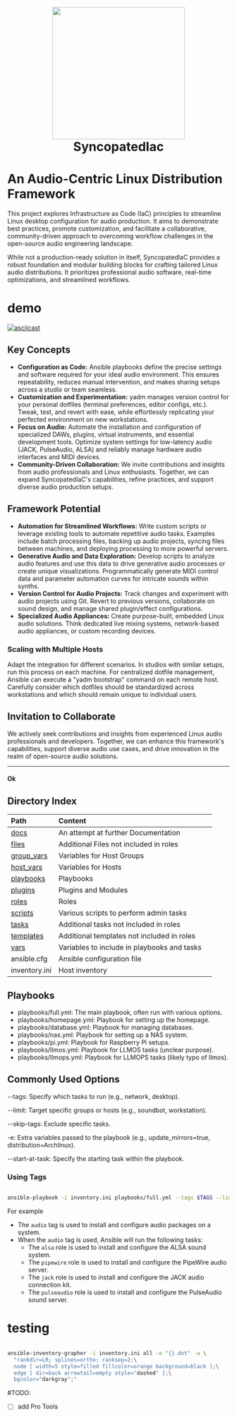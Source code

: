 <h1 align="center">
  <br>
  <img height="300" src="https://github.com/b08x/syncopatedIaC/blob/development/docs/images/pixelcrow03.png?raw=true"> <br>
    SyncopatedIac
<br>
</h1>

# An Audio-Centric Linux Distribution Framework

This project explores Infrastructure as Code (IaC) principles to streamline Linux desktop configuration for audio production.  It aims to demonstrate best practices, promote customization, and facilitate a collaborative, community-driven approach to overcoming workflow challenges in the open-source audio engineering landscape.

While not a production-ready solution in itself, SyncopatedIaC provides a robust foundation and modular building blocks for crafting tailored Linux audio distributions. It prioritizes professional audio software, real-time optimizations, and streamlined workflows.

# demo

[![asciicast](https://asciinema.org/a/654626.svg)](https://asciinema.org/a/654626)

## Key Concepts

- **Configuration as Code:** Ansible playbooks define the precise settings and software required for your ideal audio environment. This ensures repeatability, reduces manual intervention, and makes sharing setups across a studio or team seamless.
- **Customization and Experimentation:** yadm manages version control for your personal dotfiles (terminal preferences, editor configs, etc.). Tweak, test, and revert with ease, while effortlessly replicating your perfected environment on new workstations.
- **Focus on Audio:** Automate the installation and configuration of specialized DAWs, plugins, virtual instruments, and essential development tools. Optimize system settings for low-latency audio (JACK, PulseAudio, ALSA) and reliably manage hardware audio interfaces and MIDI devices.
- **Community-Driven Collaboration:** We invite contributions and insights from audio professionals and Linux enthusiasts. Together, we can expand SyncopatedIaC's capabilities, refine practices, and support diverse audio production setups.

## Framework Potential

- **Automation for Streamlined Workflows:** Write custom scripts or leverage existing tools to automate repetitive audio tasks. Examples include batch processing files, backing up audio projects, syncing files between machines, and deploying processing to more powerful servers.
- **Generative Audio and Data Exploration:** Develop scripts to analyze audio features and use this data to drive generative audio processes or create unique visualizations. Programmatically generate MIDI control data and parameter automation curves for intricate sounds within synths.
- **Version Control for Audio Projects:** Track changes and experiment with audio projects using Git. Revert to previous versions, collaborate on sound design, and manage shared plugin/effect configurations.
- **Specialized Audio Appliances:** Create purpose-built, embedded Linux audio solutions. Think dedicated live mixing systems, network-based audio appliances, or custom recording devices.

### Scaling with Multiple Hosts

Adapt the integration for different scenarios. In studios with similar setups, run this process on each machine. For centralized dotfile management, Ansible can execute a "yadm bootstrap" command on each remote host. Carefully consider which dotfiles should be standardized across workstations and which should remain unique to individual users.


## Invitation to Collaborate

We actively seek contributions and insights from experienced Linux audio professionals and developers.  Together, we can enhance this framework's capabilities, support diverse audio use cases, and drive innovation in the realm of open-source audio solutions.

---

#### Ok


## Directory Index

| Path                      | Content                                     |     |
| :------------------------ | :------------------------------------------ | --- |
| [docs](docs/)             | An attempt at further Documentation         |     |
| [files](files/)           | Additional Files not included in roles      |     |
| [group_vars](group_vars/) | Variables for Host Groups                   |     |
| [host_vars](host_vars/)   | Variables for Hosts                         |     |
| [playbooks](playbooks/)   | Playbooks                                   |     |
| [plugins](plugins/)       | Plugins and Modules                         |     |
| [roles](roles/)           | Roles                                       |     |
| [scripts](scripts/)        | Various scripts to perform admin tasks     |     |
| [tasks](tasks/)           | Additional tasks not included in roles      |     |
| [templates](templates/)   | Additional templates not included in roles  |     |
| [vars](vars/)             | Variables to include in playbooks and tasks |     |
| ansible.cfg               | Ansible configuration file                  |     |
| inventory.ini             | Host inventory                              |     |

## Playbooks

* playbooks/full.yml: The main playbook, often run with various options.
* playbooks/homepage.yml: Playbook for setting up the homepage.
* playbooks/database.yml: Playbook for managing databases.
* playbooks/nas.yml: Playbook for setting up a NAS system.
* playbooks/pi.yml: Playbook for Raspberry Pi setups.
* playbooks/llmos.yml: Playbook for LLMOS tasks (unclear purpose).
* playbooks/llmops.yml: Playbook for LLMOPS tasks (likely typo of llmos).

## Commonly Used Options

--tags: Specify which tasks to run (e.g., network, desktop).

--limit: Target specific groups or hosts (e.g., soundbot, workstation).

--skip-tags: Exclude specific tasks.

-e: Extra variables passed to the playbook (e.g., update_mirrors=true, distribution=Archlinux).

--start-at-task: Specify the starting task within the playbook.

### Using Tags

```bash

ansible-playbook -i inventory.ini playbooks/full.yml --tags $TAGS --limit $HOSTNAME

```

For example

* The `audio` tag is used to install and configure audio packages on a system.
* When the `audio` tag is used, Ansible will run the following tasks:
  - The `alsa` role is used to install and configure the ALSA sound system.
  - The `pipewire` role is used to install and configure the PipeWire audio server.
  - The `jack` role is used to install and configure the JACK audio connection kit.
  - The `pulseaudio` role is used to install and configure the PulseAudio sound server.



# testing

```bash

ansible-inventory-grapher -i inventory.ini all -o "{}.dot" -a \
  "rankdir=LR; splines=ortho; ranksep=2;\
  node [ width=5 style=filled fillcolor=orange background=black ];\
  edge [ dir=back arrowtail=empty style="dashed" ];\
  bgcolor="darkgray";"

```


#TODO:

- [ ] add Pro Tools
